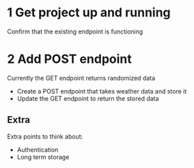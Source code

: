 # 1 Get project up and running

Confirm that the existing endpoint is functioning

# 2 Add POST endpoint

Currently the GET endpoint returns randomized data

* Create a POST endpoint that takes weather data and store it
* Update the GET endpoint to return the stored data


## Extra
Extra points to think about:
* Authentication
* Long term storage
